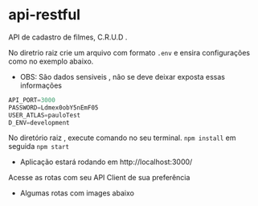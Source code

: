 # api-restful
API de cadastro de filmes, C.R.U.D .

No diretrio raiz crie um arquivo com formato `.env` e ensira configurações como no exemplo abaixo.
 - OBS: São dados sensiveis , não se deve deixar exposta essas informações
 
 ```javascript
API_PORT=3000
PASSWORD=Ldmex0obY5nEmF05
USER_ATLAS=pauloTest
D_ENV=development
 ```
 No diretório raiz , execute comando no seu terminal.
 `npm install` em seguida `npm start`
 
 - Aplicação estará rodando em http://localhost:3000/

Acesse as rotas com seu API Client de sua preferência 

- Algumas rotas com images abaixo
